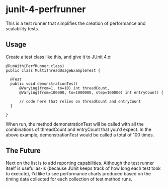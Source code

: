 junit-4-perfrunner
==================

This is a test runner that simplifies the creation of performance and scalability tests.

Usage
-----

Create a test class like this, and give it to JUnit 4.x:

    @RunWith(PerfRunner.class)
    public class MultiThreadUsageExampleTest {

      @Test
      public void demonstrationTest(
          @Varying(from=1, to=10) int threadCount,
          @Varying(from=100000, to=1000000, step=100000) int entryCount) {

          // code here that relies on threadCount and entryCount
      }

    }

When run, the method demonstrationTest will be called with all the combinations of
threadCount and entryCount that you'd expect. In the above example, demonstrationTest
would be called a total of 100 times.


The Future
----------

Next on the list is to add reporting capabilities. Although the test runner itself is
useful as-is (because JUnit keeps track of how long each test took to execute), I'd
like to see performance charts produced based on the timing data collected for each
collection of test method runs.
